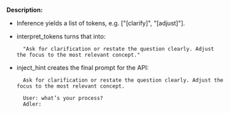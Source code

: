 **Description:**
* Inference yields a list of tokens, e.g. ["[clarify]", "[adjust]"].
* interpret_tokens turns that into: 
        
        "Ask for clarification or restate the question clearly. Adjust the focus to the most relevant concept."
* inject_hint creates the final prompt for the API:

        Ask for clarification or restate the question clearly. Adjust the focus to the most relevant concept.

        User: what’s your process?
        Adler: